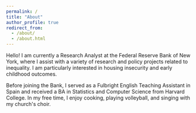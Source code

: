 ```yaml
---
permalink: /
title: "About"
author_profile: true
redirect_from: 
  - /about/
  - /about.html
---
```


Hello! I am currently a Research Analyst at the Federal Reserve Bank of New York, where I assist with a variety of research and policy projects related to inequality. I am particularly interested in housing insecurity and early childhood outcomes. 

Before joining the Bank, I served as a Fulbright English Teaching Assistant in Spain and received a BA in Statistics and Computer Science from Harvard College. In my free time, I enjoy cooking, playing volleyball, and singing with my church's choir.
